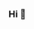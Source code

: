 ### Hi 👋

<!--
**GabriellaCollins/GabriellaCollins** is a ✨ _special_ ✨ repository because its `README.md` (this file) appears on your GitHub profile.

Here are some ideas to get you started:

- 🔭 I’m currently working on on Busy Bodies.
- 🌱 I’m currently learning Apollo Client for React.
- 👯 I’m looking to collaborate  on forward to learning Angular.
- 😄 Pronouns: she|her.
- ⚡ Fun fact: i wasan actress.
-->
